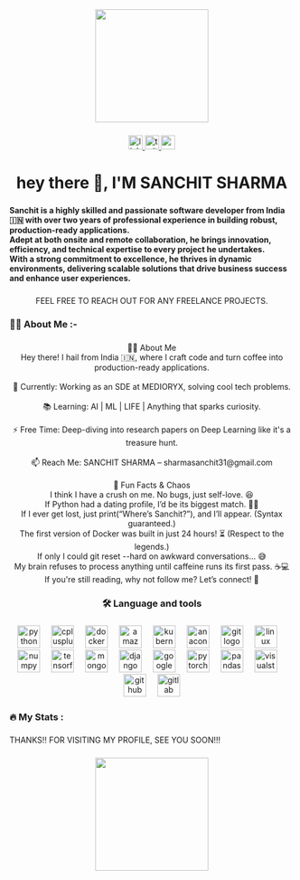 <div align="center">
  <img height="200" src="https://github.com/raghavk16/raghavk16/raw/master/coderman.gif"  />
</div>

###

<div align="center">
  <a href="https://www.linkedin.com/in/sanchit-sharma-0268ba1ba/" target="_blank">
    <img src="https://img.shields.io/static/v1?message=LinkedIn&logo=linkedin&label=&color=0077B5&logoColor=white&labelColor=&style=for-the-badge" height="25" alt="linkedin logo"  />
  </a>
  <a href="invalid" target="_blank">
    <img src="https://img.shields.io/static/v1?message=Twitter&logo=twitter&label=&color=1DA1F2&logoColor=black&labelColor=&style=for-the-badge" height="25" alt="twitter logo"  />
  </a>
  <a href="sharmasanchit31@gmail.com" target="_blank">
    <img src="https://img.shields.io/static/v1?message=Gmail&logo=gmail&label=&color=D14836&logoColor=white&labelColor=&style=for-the-badge" height="25" alt="gmail logo"  />
  </a>
</div>

###

<h1 align="center">hey there 👋, I'M SANCHIT SHARMA</h1>

###

<p align="left"><b>Sanchit is a highly skilled and passionate software developer from India 🇮🇳 with over two years of professional experience in building robust, production-ready applications.</b><br> <b>Adept at both onsite and remote collaboration, he brings innovation, efficiency, and technical expertise to every project he undertakes.</b> <br><b>With a strong commitment to excellence, he thrives in dynamic environments, delivering scalable solutions that drive business success and enhance user experiences.</b></p>


###

<p align="center">FEEL FREE TO REACH OUT FOR ANY FREELANCE PROJECTS.</p>

###

<h3 align="left">👩‍💻  About Me  :-</h3>

###

<p align="center">👨‍💻 About Me<br>Hey there! I hail from India 🇮🇳, where I craft code and turn coffee into production-ready applications.<br><br>🔭 Currently: Working as an SDE at MEDIORYX, solving cool tech problems.<br><br>📚 Learning: AI | ML | LIFE | Anything that sparks curiosity.<br><br>⚡ Free Time: Deep-diving into research papers on Deep Learning like it's a treasure hunt.<br><br>📫 Reach Me: SANCHIT SHARMA – sharmasanchit31@gmail.com<br><br>🚀 Fun Facts & Chaos<br>I think I have a crush on me. No bugs, just self-love. 😆<br>If Python had a dating profile, I’d be its biggest match. 🐍💙<br>If I ever get lost, just print(“Where’s Sanchit?”), and I’ll appear. (Syntax guaranteed.)<br>The first version of Docker was built in just 24 hours! ⏳ (Respect to the legends.)<br>If only I could git reset --hard on awkward conversations… 😅<br>My brain refuses to process anything until caffeine runs its first pass. ☕💻<br>If you're still reading, why not follow me? Let’s connect! 🚀</p>

###

<h3 align="center">🛠 Language and tools</h3>

###

<div align="center">
  <img src="https://cdn.jsdelivr.net/gh/devicons/devicon/icons/python/python-original.svg" height="40" alt="python logo"  />
  <img width="12" />
  <img src="https://cdn.jsdelivr.net/gh/devicons/devicon/icons/cplusplus/cplusplus-original.svg" height="40" alt="cplusplus logo"  />
  <img width="12" />
  <img src="https://cdn.jsdelivr.net/gh/devicons/devicon/icons/docker/docker-plain-wordmark.svg" height="40" alt="docker logo"  />
  <img width="12" />
  <img src="https://cdn.simpleicons.org/amazonwebservices/FF9900" height="40" alt="amazonwebservices logo"  />
  <img width="12" />
  <img src="https://cdn.jsdelivr.net/gh/devicons/devicon/icons/kubernetes/kubernetes-plain.svg" height="40" alt="kubernetes logo"  />
  <img width="12" />
  <img src="https://cdn.simpleicons.org/anaconda/44A833" height="40" alt="anaconda logo"  />
  <img width="12" />
  <img src="https://cdn.jsdelivr.net/gh/devicons/devicon/icons/git/git-original.svg" height="40" alt="git logo"  />
  <img width="12" />
  <img src="https://cdn.jsdelivr.net/gh/devicons/devicon/icons/linux/linux-original.svg" height="40" alt="linux logo"  />
  <img width="12" />
  <img src="https://cdn.jsdelivr.net/gh/devicons/devicon/icons/numpy/numpy-original.svg" height="40" alt="numpy logo"  />
  <img width="12" />
  <img src="https://cdn.jsdelivr.net/gh/devicons/devicon/icons/tensorflow/tensorflow-original.svg" height="40" alt="tensorflow logo"  />
  <img width="12" />
  <img src="https://cdn.jsdelivr.net/gh/devicons/devicon/icons/mongodb/mongodb-original.svg" height="40" alt="mongodb logo"  />
  <img width="12" />
  <img src="https://cdn.jsdelivr.net/gh/devicons/devicon/icons/django/django-plain.svg" height="40" alt="django logo"  />
  <img width="12" />
  <img src="https://cdn.jsdelivr.net/gh/devicons/devicon/icons/googlecloud/googlecloud-original.svg" height="40" alt="googlecloud logo"  />
  <img width="12" />
  <img src="https://cdn.simpleicons.org/pytorch/EE4C2C" height="40" alt="pytorch logo"  />
  <img width="12" />
  <img src="https://img.shields.io/badge/pandas-150458?logo=pandas&logoColor=white&style=for-the-badge" height="40" alt="pandas logo"  />
  <img width="12" />
  <img src="https://skillicons.dev/icons?i=visualstudio" height="40" alt="visualstudio logo"  />
  <img width="12" />
  <img src="https://img.shields.io/badge/GitHub-181717?logo=github&logoColor=white&style=for-the-badge" height="40" alt="github logo"  />
  <img width="12" />
  <img src="https://img.shields.io/badge/GitLab-FC6D26?logo=gitlab&logoColor=black&style=for-the-badge" height="40" alt="gitlab logo"  />
</div>

###

<h3 align="left">🔥   My Stats :</h3>

###

<p align="left">THANKS!! FOR VISITING MY PROFILE, SEE YOU SOON!!!</p>

###

<div align="center">
  <img height="200" src="https://c.tenor.com/SsK8Z3td5uYAAAAd/tenor.gif"  />
</div>

###
